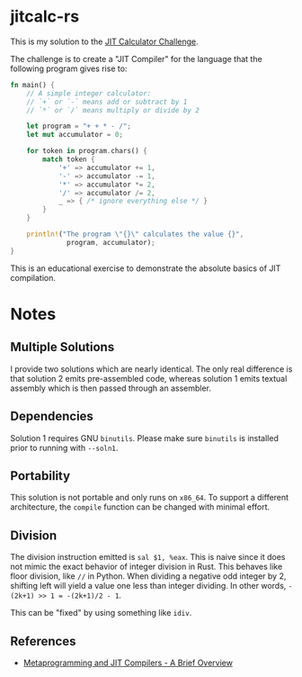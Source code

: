 # jitcalc-rs

This is my solution to the [JIT Calculator Challenge](https://ochagavia.nl/blog/the-jit-calculator-challenge/).

The challenge is to create a "JIT Compiler" for the language that the following program gives rise to:
```rust
fn main() {
    // A simple integer calculator:
    // `+` or `-` means add or subtract by 1
    // `*` or `/` means multiply or divide by 2

    let program = "+ + * - /";
    let mut accumulator = 0;

    for token in program.chars() {
        match token {
            '+' => accumulator += 1,
            '-' => accumulator -= 1,
            '*' => accumulator *= 2,
            '/' => accumulator /= 2,
            _ => { /* ignore everything else */ }
        }
    }

    println!("The program \"{}\" calculates the value {}",
              program, accumulator);
}
```

This is an educational exercise to demonstrate the absolute basics of JIT compilation.

# Notes

## Multiple Solutions

I provide two solutions which are nearly identical. The only real difference is that solution 2 emits pre-assembled code, whereas solution 1 emits textual assembly which is then passed through an assembler.

## Dependencies

Solution 1 requires GNU `binutils`. Please make sure `binutils` is installed prior to running with `--soln1`.

## Portability

This solution is not portable and only runs on `x86_64`. To support a different architecture, the `compile` function can be changed with minimal effort.

## Division

The division instruction emitted is `sal $1, %eax`. This is naive since it does not mimic the exact behavior of integer division in Rust. This behaves like floor division, like `//` in Python. When dividing a negative odd integer by 2, shifting left will yield a value one less than integer dividing. In other words, `-(2k+1) >> 1 = -(2k+1)/2 - 1`.

This can be "fixed" by using something like `idiv`.

## References

* [Metaprogramming and JIT Compilers - A Brief Overview](https://www.youtube.com/watch?v=FFgvV0sA3kU)

